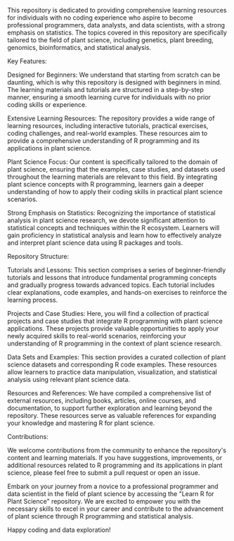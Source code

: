This repository is dedicated to providing comprehensive learning resources for individuals with no coding experience who aspire to become professional programmers, data analysts, and data scientists, with a strong emphasis on statistics. The topics covered in this repository are specifically tailored to the field of plant science, including genetics, plant breeding, genomics, bioinformatics, and statistical analysis.

Key Features:

Designed for Beginners: We understand that starting from scratch can be daunting, which is why this repository is designed with beginners in mind. The learning materials and tutorials are structured in a step-by-step manner, ensuring a smooth learning curve for individuals with no prior coding skills or experience.

Extensive Learning Resources: The repository provides a wide range of learning resources, including interactive tutorials, practical exercises, coding challenges, and real-world examples. These resources aim to provide a comprehensive understanding of R programming and its applications in plant science.

Plant Science Focus: Our content is specifically tailored to the domain of plant science, ensuring that the examples, case studies, and datasets used throughout the learning materials are relevant to this field. By integrating plant science concepts with R programming, learners gain a deeper understanding of how to apply their coding skills in practical plant science scenarios.

Strong Emphasis on Statistics: Recognizing the importance of statistical analysis in plant science research, we devote significant attention to statistical concepts and techniques within the R ecosystem. Learners will gain proficiency in statistical analysis and learn how to effectively analyze and interpret plant science data using R packages and tools.

Repository Structure:

Tutorials and Lessons: This section comprises a series of beginner-friendly tutorials and lessons that introduce fundamental programming concepts and gradually progress towards advanced topics. Each tutorial includes clear explanations, code examples, and hands-on exercises to reinforce the learning process.

Projects and Case Studies: Here, you will find a collection of practical projects and case studies that integrate R programming with plant science applications. These projects provide valuable opportunities to apply your newly acquired skills to real-world scenarios, reinforcing your understanding of R programming in the context of plant science research.

Data Sets and Examples: This section provides a curated collection of plant science datasets and corresponding R code examples. These resources allow learners to practice data manipulation, visualization, and statistical analysis using relevant plant science data.

Resources and References: We have compiled a comprehensive list of external resources, including books, articles, online courses, and documentation, to support further exploration and learning beyond the repository. These resources serve as valuable references for expanding your knowledge and mastering R for plant science.

Contributions:

We welcome contributions from the community to enhance the repository's content and learning materials. If you have suggestions, improvements, or additional resources related to R programming and its applications in plant science, please feel free to submit a pull request or open an issue.

Embark on your journey from a novice to a professional programmer and data scientist in the field of plant science by accessing the "Learn R for Plant Science" repository. We are excited to empower you with the necessary skills to excel in your career and contribute to the advancement of plant science through R programming and statistical analysis.

Happy coding and data exploration!
